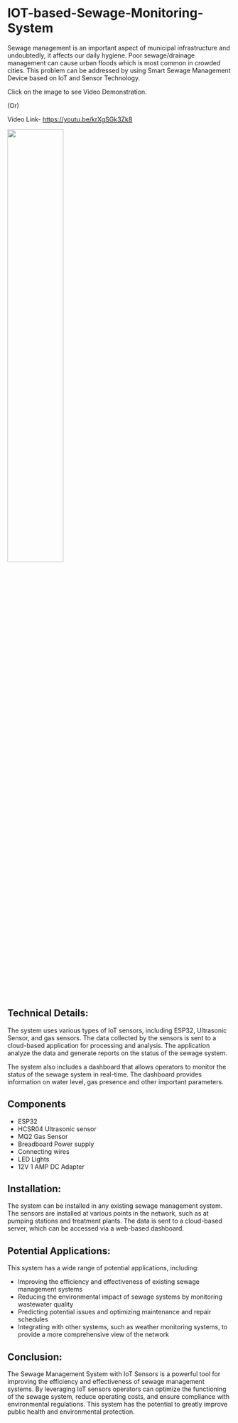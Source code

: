 # IOT-based-Sewage-Monitoring-System

Sewage management is an important aspect of municipal infrastructure and undoubtedly, it affects our daily hygiene.
Poor sewage/drainage management can cause urban floods which is most common in crowded cities.
This problem can be addressed by using Smart Sewage Management Device based on IoT and Sensor Technology.

Click on the image to see Video Demonstration.

(Or)

Video Link- https://youtu.be/krXgSGk3Zk8

[<img src="https://lh3.googleusercontent.com/HmwKMG_NasaDLz2ML1qMdghMgtccdZBjKzd7vvEUvFK4woJBDYxTPdT_rUcQUtpHvX6zCH3OHj5HO2wkxzrpIhh3hcEy1vuahhga9CCL" width="50%">](https://youtu.be/krXgSGk3Zk8)

## Technical Details:
The system uses various types of IoT sensors, including ESP32, Ultrasonic Sensor, and gas sensors. The data collected by the sensors is sent to a cloud-based application for processing and analysis. The application analyze the data and generate reports on the status of the sewage system.

The system also includes a dashboard that allows operators to monitor the status of the sewage system in real-time. The dashboard provides information on water level, gas presence and other important parameters. 

## Components
* ESP32
* HCSR04 Ultrasonic sensor
* MQ2 Gas Sensor
* Breadboard Power supply
* Connecting wires
* LED Lights
* 12V 1 AMP DC Adapter

## Installation:
The system can be installed in any existing sewage management system. The sensors are installed at various points in the network, such as at pumping stations and treatment plants. The data is sent to a cloud-based server, which can be accessed via a web-based dashboard.

## Potential Applications:
This system has a wide range of potential applications, including:
* Improving the efficiency and effectiveness of existing sewage management systems
* Reducing the environmental impact of sewage systems by monitoring wastewater quality
* Predicting potential issues and optimizing maintenance and repair schedules
* Integrating with other systems, such as weather monitoring systems, to provide a more comprehensive view of the network

## Conclusion:
The Sewage Management System with IoT Sensors is a powerful tool for improving the efficiency and effectiveness of sewage management systems. By leveraging IoT sensors  operators can optimize the functioning of the sewage system, reduce operating costs, and ensure compliance with environmental regulations. This system has the potential to greatly improve public health and environmental protection.




